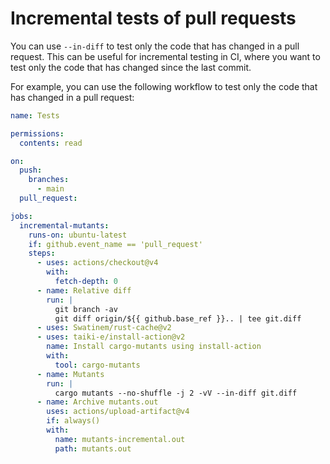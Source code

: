# Incremental tests of pull requests

You can use `--in-diff` to test only the code that has changed in a pull request. This can be useful for incremental testing in CI, where you want to test only the code that has changed since the last commit.

For example, you can use the following workflow to test only the code that has changed in a pull request:

```yaml
name: Tests

permissions:
  contents: read

on:
  push:
    branches:
      - main
  pull_request:

jobs:
  incremental-mutants:
    runs-on: ubuntu-latest
    if: github.event_name == 'pull_request'
    steps:
      - uses: actions/checkout@v4
        with:
          fetch-depth: 0
      - name: Relative diff
        run: |
          git branch -av
          git diff origin/${{ github.base_ref }}.. | tee git.diff
      - uses: Swatinem/rust-cache@v2
      - uses: taiki-e/install-action@v2
        name: Install cargo-mutants using install-action
        with:
          tool: cargo-mutants
      - name: Mutants
        run: |
          cargo mutants --no-shuffle -j 2 -vV --in-diff git.diff
      - name: Archive mutants.out
        uses: actions/upload-artifact@v4
        if: always()
        with:
          name: mutants-incremental.out
          path: mutants.out
```
